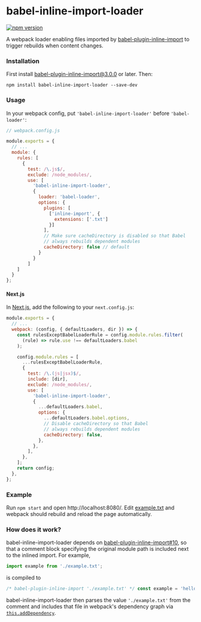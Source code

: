 # babel-inline-import-loader

[![npm version](https://img.shields.io/npm/v/babel-inline-import-loader.svg)](https://www.npmjs.com/package/babel-inline-import-loader)

A webpack loader enabling files imported by [babel-plugin-inline-import](https://github.com/quadric/babel-plugin-inline-import) to trigger rebuilds when content changes.

### Installation

First install [babel-plugin-inline-import@3.0.0](https://github.com/quadric/babel-plugin-inline-import) or later. Then:

```shell
npm install babel-inline-import-loader --save-dev
```

### Usage

In your webpack config, put `'babel-inline-import-loader'` before `'babel-loader'`:

```js
// webpack.config.js

module.exports = {
  // ...
  module: {
    rules: [
      {
        test: /\.js$/,
        exclude: /node_modules/,
        use: [
          'babel-inline-import-loader',
          {
            loader: 'babel-loader',
            options: {
              plugins: [
                ['inline-import', {
                  extensions: ['.txt']
                }]
              ],
              // Make sure cacheDirectory is disabled so that Babel
              // always rebuilds dependent modules
              cacheDirectory: false // default
            }
          }
        ]
    ]
  }
};
```

#### Next.js

In [Next.js](https://github.com/zeit/next.js), add the following to your `next.config.js`:

```js
module.exports = {
  // ...
  webpack: (config, { defaultLoaders, dir }) => {
    const rulesExceptBabelLoaderRule = config.module.rules.filter(
      (rule) => rule.use !== defaultLoaders.babel
    );

    config.module.rules = [
      ...rulesExceptBabelLoaderRule,
      {
        test: /\.(js|jsx)$/,
        include: [dir],
        exclude: /node_modules/,
        use: [
          'babel-inline-import-loader',
          {
            ...defaultLoaders.babel,
            options: {
              ...defaultLoaders.babel.options,
              // Disable cacheDirectory so that Babel
              // always rebuilds dependent modules
              cacheDirectory: false,
            },
          },
        ],
      },
    ];
    return config;
  },
};
```

### Example

Run `npm start` and open http://localhost:8080/. Edit [example.txt](example/example.txt) and webpack should rebuild and reload the page automatically.

### How does it work?

babel-inline-import-loader depends on [babel-plugin-inline-import#10](https://github.com/feats/babel-plugin-inline-import/pull/10), so that a comment block specifying the original module path is included next to the inlined import. For example,

```js
import example from './example.txt';
```

is compiled to

```js
/* babel-plugin-inline-import './example.txt' */ const example = 'hello world';
```

babel-inline-import-loader then parses the value `'./example.txt'` from the comment and includes that file in webpack's dependency graph via [`this.addDependency`](https://webpack.js.org/api/loaders/#this-adddependency).
